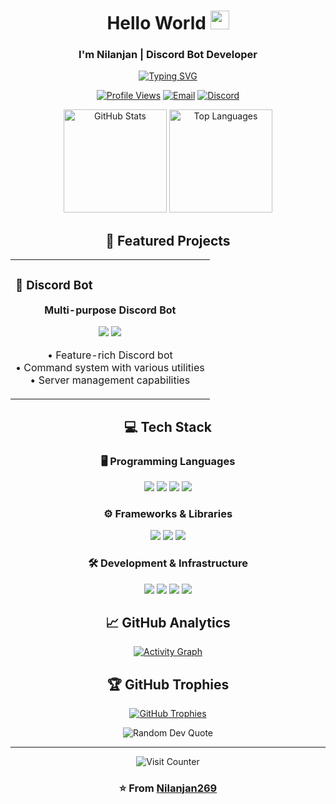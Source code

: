 <div align="center">

# Hello World <img src="https://media.giphy.com/media/hvRJCLFzcasrR4ia7z/giphy.gif" width="30">
### I'm Nilanjan | Discord Bot Developer

[![Typing SVG](https://readme-typing-svg.demolab.com?font=Fira+Code&pause=1000&center=true&vCenter=true&width=435&lines=Discord+Bot+Developer;Python+Enthusiast;CS+Student)](https://git.io/typing-svg)

<p align="center">
  <a href="https://github.com/Nilanjan269"><img src="https://komarev.com/ghpvc/?username=Nilanjan269&label=Profile%20Views&color=blueviolet&style=flat" alt="Profile Views"/></a>
  <a href="mailto:nilanjan269@example.com"><img src="https://img.shields.io/badge/Email-your--email@example.com-red?style=flat&logo=gmail" alt="Email"/></a>
  <a href="https://discord.com/users/nilanjan269"><img src="https://img.shields.io/badge/Discord-Username-5865F2?style=flat&logo=discord" alt="Discord"/></a>
</p>

<div align="center">
  <img src="https://github-readme-stats.vercel.app/api?username=Nilanjan269&show_icons=true&theme=radical" alt="GitHub Stats" height="165" />
  <img src="https://github-readme-stats.vercel.app/api/top-langs/?username=Nilanjan269&layout=compact&theme=radical" alt="Top Languages" height="165" />
</div>


## 🚀 Featured Projects

<table>
  <tr>
    <td width="100%">
      <h3>🤖 Discord Bot</h3>
      <div align="center">
        <p><strong>Multi-purpose Discord Bot</strong></p>
        <a href="https://github.com/Nilanjan269/discord-bot"><img src="https://img.shields.io/badge/Python-3776AB?style=for-the-badge&logo=python&logoColor=white"/></a>
        <a href="https://github.com/Nilanjan269/discord-bot"><img src="https://img.shields.io/badge/Discord-5865F2?style=for-the-badge&logo=discord&logoColor=white"/></a>
        <p>• Feature-rich Discord bot<br>• Command system with various utilities<br>• Server management capabilities</p>
      </div>
    </td>
  </tr>
</table>


## 💻 Tech Stack

### 🖥️ Programming Languages
<p align="center">
  <img src="https://img.shields.io/badge/Python-3776AB?style=for-the-badge&logo=python&logoColor=white"/>
  <img src="https://img.shields.io/badge/JavaScript-F7DF1E?style=for-the-badge&logo=javascript&logoColor=black"/>
  <img src="https://img.shields.io/badge/HTML5-E34F26?style=for-the-badge&logo=html5&logoColor=white"/>
  <img src="https://img.shields.io/badge/CSS3-1572B6?style=for-the-badge&logo=css3&logoColor=white"/>
</p>

### ⚙️ Frameworks & Libraries
<p align="center">
  <img src="https://img.shields.io/badge/discord.py-5865F2?style=for-the-badge&logo=discord&logoColor=white"/>
  <img src="https://img.shields.io/badge/Flask-000000?style=for-the-badge&logo=flask&logoColor=white"/>
  <img src="https://img.shields.io/badge/SQLite-003B57?style=for-the-badge&logo=sqlite&logoColor=white"/>
</p>

### 🛠️ Development & Infrastructure
<p align="center">
  <img src="https://img.shields.io/badge/Git-F05032?style=for-the-badge&logo=git&logoColor=white"/>
  <img src="https://img.shields.io/badge/GitHub-181717?style=for-the-badge&logo=github&logoColor=white"/>
  <img src="https://img.shields.io/badge/VS_Code-007ACC?style=for-the-badge&logo=visual-studio-code&logoColor=white"/>
  <img src="https://img.shields.io/badge/Heroku-430098?style=for-the-badge&logo=heroku&logoColor=white"/>
</p>


## 📈 GitHub Analytics
[![Activity Graph](https://github-readme-activity-graph.vercel.app/graph?username=Nilanjan269&theme=react-dark)](https://github.com/ashutosh00710/github-readme-activity-graph)

## 🏆 GitHub Trophies
[![GitHub Trophies](https://github-profile-trophy.vercel.app/?username=Nilanjan269&theme=radical&row=1&column=7)](https://github.com/ryo-ma/github-profile-trophy)


<p align="center">
  <img src="https://quotes-github-readme.vercel.app/api?type=horizontal&theme=radical" alt="Random Dev Quote"/>
</p>

---
<div align="center">
  <img src="https://profile-counter.glitch.me/Nilanjan269/count.svg" alt="Visit Counter"/>
  
  ### ⭐️ From [Nilanjan269](https://github.com/Nilanjan269)
</div>
